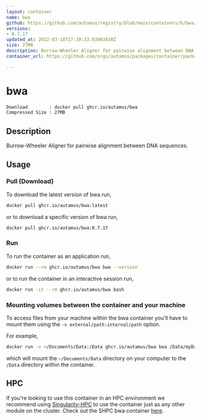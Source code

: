 ```yaml
---
layout: container
name: bwa
github: https://github.com/autamus/registry/blob/main/containers/b/bwa/spack.yaml
versions:
- 0.7.17
updated_at: 2022-03-18T17:10:33.63903838Z
size: 27MB
description: Burrow-Wheeler Aligner for pairwise alignment between DNA sequences.
container_url: https://github.com/orgs/autamus/packages/container/package/bwa

---
```

# bwa
```bash 
Download        : docker pull ghcr.io/autamus/bwa
Compressed Size : 27MB
```

## Description
Burrow-Wheeler Aligner for pairwise alignment between DNA sequences.

## Usage
### Pull (Download)
To download the latest version of bwa run,

```bash
docker pull ghcr.io/autamus/bwa:latest
```

or to download a specific version of bwa run,

```bash
docker pull ghcr.io/autamus/bwa:0.7.17
```
### Run
To run the container as an application run,
```bash
docker run --rm ghcr.io/autamus/bwa bwa --version
```

or to run the container in an interactive session run,
```bash
docker run -it --rm ghcr.io/autamus/bwa bash
```

### Mounting volumes between the container and your machine
To access files from your machine within the bwa container you'll have to mount them using the `-v external/path:internal/path` option.

For example,
```bash
docker run -v ~/Documents/Data:/Data ghcr.io/autamus/bwa bwa /Data/myData.csv
```
which will mount the `~/Documents/Data` directory on your computer to the `/Data` directory within the container.

## HPC
If you're looking to use this container in an HPC environment we recommend using [Singularity-HPC](https://singularity-hpc.readthedocs.io) to use the container just as any other module on the cluster. Check out the SHPC bwa container [here](https://singularityhub.github.io/singularity-hpc/r/ghcr.io-autamus-bwa/).